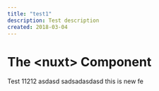 ```yaml
---
title: "test1"
description: Test description
created: 2018-03-04
---
```


# The &lt;nuxt&gt; Component

Test 11212
asdasd sadsadasdasd
this is new fe
